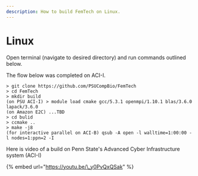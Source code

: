 ```yaml
---
description: How to build FemTech on Linux.
---
```


# Linux

 Open terminal \(navigate to desired directory\) and run commands outlined below.

The flow below was completed on ACI-I. 

```text
> git clone https://github.com/PSUCompBio/FemTech
> cd FemTech
> mkdir build
(on PSU ACI-I) > module load cmake gcc/5.3.1 openmpi/1.10.1 blas/3.6.0 lapack/3.6.0
(on Amazon E2C) ...TBD
> cd bulid
> ccmake ..
> make -j8
(for interactive parallel on ACI-B) qsub -A open -l walltime=1:00:00 -l nodes=1:ppn=2 -I
```

Here is video of a build on Penn State's Advanced Cyber Infrastructure system \(ACI-I\)

{% embed url="https://youtu.be/\_y0PvQxQSak" %}



